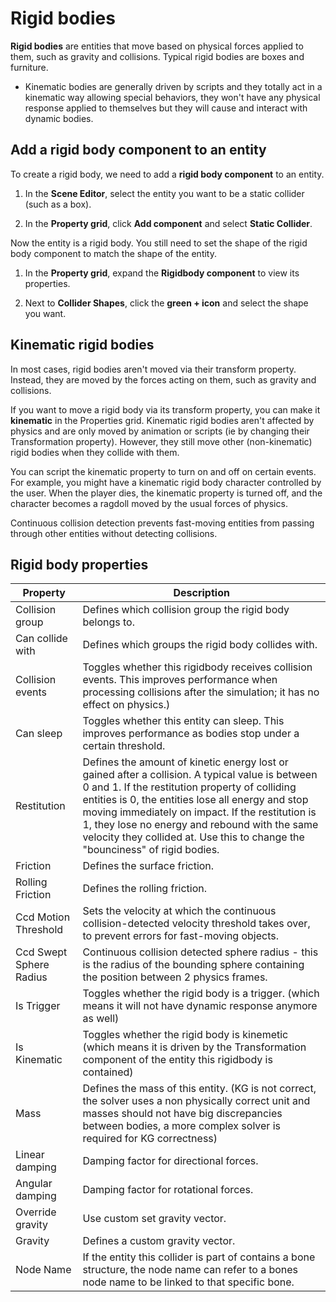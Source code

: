 # Rigid bodies

**Rigid bodies** are entities that move based on physical forces applied to them, such as gravity and collisions. Typical rigid bodies are boxes and furniture.

* Kinematic bodies are generally driven by scripts and they totally act in a kinematic way allowing special behaviors, they won't have any physical response applied to themselves but they will cause and interact with dynamic bodies.

## Add a rigid body component to an entity

To create a rigid body, we need to add a **rigid body component** to an entity.

1. In the **Scene Editor**, select the entity you want to be a static collider (such as a box).

2. In the **Property grid**, click **Add component** and select **Static Collider**.

Now the entity is a rigid body. You still need to set the shape of the rigid body component to match the shape of the entity.

1. In the **Property grid**, expand the **Rigidbody component** to view its properties.

2. Next to **Collider Shapes**, click the **green + icon** and select the shape you want.

## Kinematic rigid bodies

In most cases, rigid bodies aren't moved via their transform property. Instead, they are moved by the forces acting on them, such as gravity and collisions.

If you want to move a rigid body via its transform property, you can make it **kinematic** in the Properties grid. Kinematic rigid bodies aren't affected by physics and are only moved by animation or scripts (ie by changing their Transformation property). However, they still move other (non-kinematic) rigid bodies when they collide with them.

You can script the kinematic property to turn on and off on certain events. For example, you might have a kinematic rigid body character controlled by the user. When the player dies, the kinematic property is turned off, and the character becomes a ragdoll moved by the usual forces of physics.




Continuous collision detection prevents fast-moving entities from passing through other entities without detecting collisions. 



## Rigid body properties

Property              | Description
----------------------|---------------------------------------------------------
Collision group       | Defines which collision group the rigid body belongs to.
Can collide with      | Defines which groups the rigid body collides with.
Collision events      | Toggles whether this rigidbody receives collision events. This improves performance when processing collisions after the simulation; it has no effect on physics.)
Can sleep             | Toggles whether this entity can sleep. This improves performance as bodies stop under a certain threshold.
Restitution           | Defines the amount of kinetic energy lost or gained after a collision. A typical value is between 0 and 1. If the restitution property of colliding entities is 0, the entities lose all energy and stop moving immediately on impact. If the restitution is 1, they lose no energy and rebound with the same velocity they collided at. Use this to change the "bounciness" of rigid bodies.
Friction              | Defines the surface friction.
Rolling Friction      | Defines the rolling friction.
Ccd Motion Threshold  | Sets the velocity at which the continuous collision-detected velocity threshold takes over, to prevent errors for fast-moving objects.
Ccd Swept Sphere Radius | Continuous collision detected sphere radius - this is the radius of the bounding sphere containing the position between 2 physics frames.
Is Trigger            | Toggles whether the rigid body is a trigger. (which means it will not have dynamic response anymore as well)
Is Kinematic          | Toggles whether the rigid body is kinemetic (which means it is driven by the Transformation component of the entity this rigidbody is contained)
Mass                  | Defines the mass of this entity. (KG is not correct, the solver uses a non physically correct unit and masses should not have big discrepancies between bodies, a more complex solver is required for KG correctness)
Linear damping        | Damping factor for directional forces.
Angular damping      | Damping factor for rotational forces.
Override gravity      | Use custom set gravity vector.
Gravity               | Defines a custom gravity vector.
Node Name             | If the entity this collider is part of contains a bone structure, the node name can refer to a bones node name to be linked to that specific bone.
